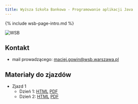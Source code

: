```yaml
---
title: Wyższa Szkoła Bankowa - Programowanie aplikacji Java
---
```


{% include wsb-page-intro.md %}

![WSB](https://maciejgowin.github.io/assets/img/wsb-logo-warszawa.png) 

## Kontakt

* mail prowadzącego: maciej.gowin@wsb.warszawa.pl

## Materiały do zjazdów

- Zjazd 1
  - Dzień 1: [HTML](/wsb-java/warszawa/zjazd-01-1.html) [PDF](/wsb-java/warszawa/zjazd-01-1.pdf)
  - Dzień 2: [HTML](/wsb-java/warszawa/zjazd-01-2.html) [PDF](/wsb-java/warszawa/zjazd-01-2.pdf)
